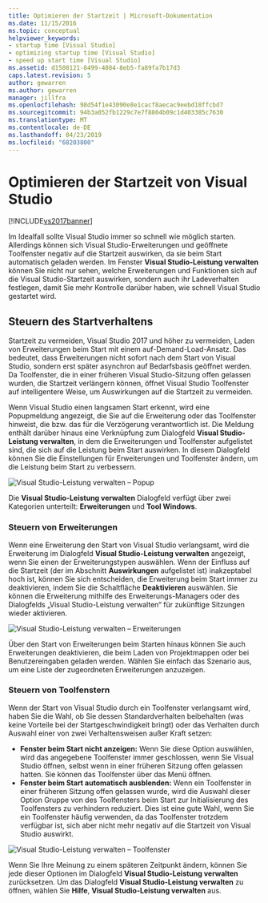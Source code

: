 ```yaml
---
title: Optimieren der Startzeit | Microsoft-Dokumentation
ms.date: 11/15/2016
ms.topic: conceptual
helpviewer_keywords:
- startup time [Visual Studio]
- optimizing startup time [Visual Studio]
- speed up start time [Visual Studio]
ms.assetid: d1508121-8499-4084-8eb5-fa89fa7b17d3
caps.latest.revision: 5
author: gewarren
ms.author: gewarren
manager: jillfra
ms.openlocfilehash: 98d54f1e43090e8e1cacf8aecac9eebd18ffcbd7
ms.sourcegitcommit: 94b3a052fb1229c7e7f8804b09c1d403385c7630
ms.translationtype: MT
ms.contentlocale: de-DE
ms.lasthandoff: 04/23/2019
ms.locfileid: "68203800"
---
```

# <a name="optimize-visual-studio-startup-time"></a>Optimieren der Startzeit von Visual Studio
[!INCLUDE[vs2017banner](../includes/vs2017banner.md)]

Im Idealfall sollte Visual Studio immer so schnell wie möglich starten. Allerdings können sich Visual Studio-Erweiterungen und geöffnete Toolfenster negativ auf die Startzeit auswirken, da sie beim Start automatisch geladen werden. Im Fenster **Visual Studio-Leistung verwalten** können Sie nicht nur sehen, welche Erweiterungen und Funktionen sich auf die Visual Studio-Startzeit auswirken, sondern auch ihr Ladeverhalten festlegen, damit Sie mehr Kontrolle darüber haben, wie schnell Visual Studio gestartet wird.

## <a name="control-startup-behavior"></a>Steuern des Startverhaltens

Startzeit zu vermeiden, Visual Studio 2017 und höher zu vermeiden, Laden von Erweiterungen beim Start mit einem auf-Demand-Load-Ansatz. Das bedeutet, dass Erweiterungen nicht sofort nach dem Start von Visual Studio, sondern erst später asynchron auf Bedarfsbasis geöffnet werden. Da Toolfenster, die in einer früheren Visual Studio-Sitzung offen gelassen wurden, die Startzeit verlängern können, öffnet Visual Studio Toolfenster auf intelligentere Weise, um Auswirkungen auf die Startzeit zu vermeiden.

Wenn Visual Studio einen langsamen Start erkennt, wird eine Popupmeldung angezeigt, die Sie auf die Erweiterung oder das Toolfenster hinweist, die bzw. das für die Verzögerung verantwortlich ist. Die Meldung enthält darüber hinaus eine Verknüpfung zum Dialogfeld **Visual Studio-Leistung verwalten**, in dem die Erweiterungen und Toolfenster aufgelistet sind, die sich auf die Leistung beim Start auswirken. In diesem Dialogfeld können Sie die Einstellungen für Erweiterungen und Toolfenster ändern, um die Leistung beim Start zu verbessern.

![Visual Studio-Leistung verwalten – Popup](../ide/media/vside-perfdialog-popup.PNG "Visual Studio-Leistung verwalten – Popup")

Die **Visual Studio-Leistung verwalten** Dialogfeld verfügt über zwei Kategorien unterteilt: **Erweiterungen** und **Tool Windows**.

### <a name="control-extensions"></a>Steuern von Erweiterungen
Wenn eine Erweiterung den Start von Visual Studio verlangsamt, wird die Erweiterung im Dialogfeld **Visual Studio-Leistung verwalten** angezeigt, wenn Sie einen der Erweiterungstypen auswählen. Wenn der Einfluss auf die Startzeit (der im Abschnitt **Auswirkungen** aufgelistet ist) inakzeptabel hoch ist, können Sie sich entscheiden, die Erweiterung beim Start immer zu deaktivieren, indem Sie die Schaltfläche **Deaktivieren** auswählen. Sie können die Erweiterung mithilfe des Erweiterungs-Managers oder des Dialogfelds „Visual Studio-Leistung verwalten“ für zukünftige Sitzungen wieder aktivieren.

![Visual Studio-Leistung verwalten – Erweiterungen](../ide/media/vside-perfdialog-extensions.PNG "Visual Studio-Leistung verwalten – Erweiterungen")

Über den Start von Erweiterungen beim Starten hinaus können Sie auch Erweiterungen deaktivieren, die beim Laden von Projektmappen oder bei Benutzereingaben geladen werden. Wählen Sie einfach das Szenario aus, um eine Liste der zugeordneten Erweiterungen anzuzeigen.

### <a name="control-tool-windows"></a>Steuern von Toolfenstern
Wenn der Start von Visual Studio durch ein Toolfenster verlangsamt wird, haben Sie die Wahl, ob Sie dessen Standardverhalten beibehalten (was keine Vorteile bei der Startgeschwindigkeit bringt) oder das Verhalten durch Auswahl einer von zwei Verhaltensweisen außer Kraft setzen:

- **Fenster beim Start nicht anzeigen:** Wenn Sie diese Option auswählen, wird das angegebene Toolfenster immer geschlossen, wenn Sie Visual Studio öffnen, selbst wenn in einer früheren Sitzung offen gelassen hatten. Sie können das Toolfenster über das Menü öffnen.
- **Fenster beim Start automatisch ausblenden:** Wenn ein Toolfenster in einer früheren Sitzung offen gelassen wurde, wird die Auswahl dieser Option Gruppe von des Toolfensters beim Start zur Initialisierung des Toolfensters zu verhindern reduziert. Dies ist eine gute Wahl, wenn Sie ein Toolfenster häufig verwenden, da das Toolfenster trotzdem verfügbar ist, sich aber nicht mehr negativ auf die Startzeit von Visual Studio auswirkt.

![Visual Studio-Leistung verwalten – Toolfenster](../ide/media/vside-perfdialog-toolwindows.PNG "Visual Studio-Leistung verwalten – Toolfenster")

Wenn Sie Ihre Meinung zu einem späteren Zeitpunkt ändern, können Sie jede dieser Optionen im Dialogfeld **Visual Studio-Leistung verwalten** zurücksetzen. Um das Dialogfeld **Visual Studio-Leistung verwalten** zu öffnen, wählen Sie **Hilfe**, **Visual Studio-Leistung verwalten** aus.
